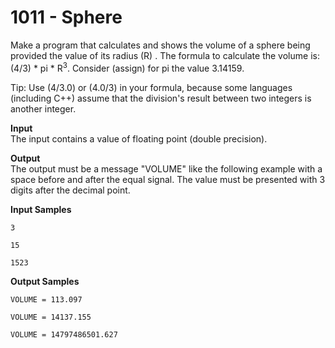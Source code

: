 # 1011 - Sphere

Make a program that calculates and shows the volume of a sphere being provided the value of its radius (R) . The formula to calculate the volume is: (4/3) * pi * R<sup>3</sup>. Consider (assign) for pi the value 3.14159.

Tip: Use (4/3.0) or (4.0/3) in your formula, because some languages (including C++) assume that the division's result between two integers is another integer.

**Input**<br>
The input contains a value of floating point (double precision).

**Output**<br>
The output must be a message "VOLUME" like the following example with a space before and after the equal signal. The value must be presented with 3 digits after the decimal point.

**Input Samples**
```
3
```
```          
15
```
```          
1523
```         

**Output Samples**
```
VOLUME = 113.097        
```
```
VOLUME = 14137.155      
```
```
VOLUME = 14797486501.627
```